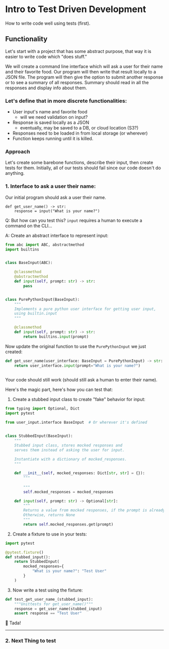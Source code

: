 # Intro to Test Driven Development
How to write code well using tests (first).


## Functionality
Let's start with a project that has some abstract purpose,
that way it is easier to write code which "does stuff."

We will create a command line interface which will
ask a user for their name and their favorite food.
Our program will then write that result locally to a JSON
file. The program will then give the option to submit
another response or to see a summary of all responses.
Summary should read in all the responses and display info about them.

### Let's define that in more discrete functionalities:
* User input's name and favorite food
  * will we need validation on input?
* Response is saved locally as a JSON
  * eventually, may be saved to a DB, or cloud location (S3?)
* Responses need to be loaded in from local storage (or wherever)
* Function keeps running until it is killed.

### Approach
Let's create some barebone functions, describe their input, then create tests
for them. Initially, all of our tests should fail since our code doesn't do anything.

### 1. Interface to ask a user their name:
Our initial program should ask a user their name.
```
def get_user_name() -> str:
    response = input("What is your name?")
```
Q: But how can you test this? `input` requires a human to execute a command on the CLI...

A: Create an abstract interface to represent input:
```python
from abc import ABC, abstractmethod
import builtins


class BaseInput(ABC):

    @classmethod
    @abstractmethod
    def input(self, prompt: str) -> str:
        pass


class PurePythonInput(BaseInput):
    """
    Implements a pure python user interface for getting user input,
    using builtin.input
    """

    @classmethod
    def input(self, prompt: str) -> str:
        return builtins.input(prompt)
```
Now update the original function to use the `PurePythonInput` we just created:
```python lines
def get_user_name(user_interface: BaseInput = PurePythonInput) -> str:
    return user_interface.input(prompt="What is your name?")
    
```
Your code should still work (should still ask a human to enter their name).

Here's the magic part, here's how you can test that:

1. Create a stubbed input class to create "fake" behavior for
input:
```python
from typing import Optional, Dict
import pytest

from user_input.interface BaseInput  # Or wherever it's defined


class StubbedInput(BaseInput):
    """
    Stubbed input class, stores mocked responses and
    serves them instead of asking the user for input.
    
    Instantiate with a dictionary of mocked_responses.
    """

    def __init__(self, mocked_responses: Dict[str, str] = {}):
        """
        
        """
        self.mocked_responses = mocked_responses

    def input(self, prompt: str) -> Optional[str]:
        """
        Returns a value from mocked responses, if the prompt is already stored.
        Otherwise, returns None
        """
        return self.mocked_responses.get(prompt)
```
2. Create a fixture to use in your tests:
```python
import pytest

@pytest.fixture()
def stubbed_input():  
    return StubbedInput(
        mocked_responses={
            "What is your name?": "Test User"
        }
    )
```
3. Now write a test using the fixture:
```python
def test_get_user_name_(stubbed_input):
    """Unittests for get_user_name()"""
    response = get_user_name(stubbed_input)
    assert response == "Test User"
```
🎉 Tada!

----

### 2. Next Thing to test

